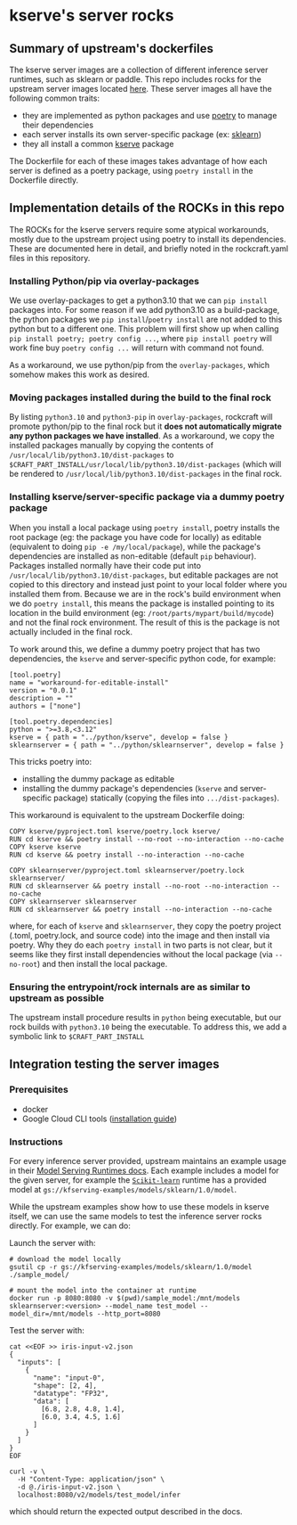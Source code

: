 # kserve's server rocks

## Summary of upstream's dockerfiles

The kserve server images are a collection of different inference server runtimes, such as sklearn or paddle.  This repo includes rocks for the upstream server images located [here](https://github.com/kserve/kserve/tree/master/python).  These server images all have the following common traits:

* they are implemented as python packages and use [poetry](https://python-poetry.org/) to manage their dependencies
* each server installs its own server-specific package (ex: [sklearn](https://github.com/kserve/kserve/tree/master/python/sklearnserver))
* they all install a common [kserve](https://github.com/kserve/kserve/tree/master/python/kserve) package

The Dockerfile for each of these images takes advantage of how each server is defined as a poetry package, using `poetry install` in the Dockerfile directly.

## Implementation details of the ROCKs in this repo

The ROCKs for the kserve servers require some atypical workarounds, mostly due to the upstream project using poetry to install its dependencies.  These are documented here in detail, and briefly noted in the rockcraft.yaml files in this repository.

### Installing Python/pip via overlay-packages

We use overlay-packages to get a python3.10 that we can `pip install` packages into.  For some reason if we add python3.10 as a build-package, the python packages we `pip install`/`poetry install` are not added to this python but to a different one.  This problem will first show up when calling `pip install poetry; poetry config ...`, where `pip install poetry` will work fine buy `poetry config ...` will return with command not found.  

As a workaround, we use python/pip from the `overlay-packages`, which somehow makes this work as desired.

### Moving packages installed during the build to the final rock

By listing `python3.10` and `python3-pip` in `overlay-packages`, rockcraft will promote python/pip to the final rock but it **does not automatically migrate any python packages we have installed**.  As a workaround, we copy the installed packages manually by copying the contents of `/usr/local/lib/python3.10/dist-packages` to `$CRAFT_PART_INSTALL/usr/local/lib/python3.10/dist-packages` (which will be rendered to `/usr/local/lib/python3.10/dist-packages` in the final rock.


### Installing kserve/server-specific package via a dummy poetry package

When you install a local package using `poetry install`, poetry installs the root package (eg: the package you have code for locally) as editable (equivalent to doing `pip -e /my/local/package`), while the package's dependencies are installed as non-editable (default `pip` behaviour).  Packages installed normally have their code put into `/usr/local/lib/python3.10/dist-packages`, but editable packages are not copied to this directory and instead just point to your local folder where you installed them from.  Because we are in the rock's build environment when we do `poetry install`, this means the package is installed pointing to its location in the build environment (eg: `/root/parts/mypart/build/mycode`) and not the final rock environment.  The result of this is the package is not actually included in the final rock.  

To work around this, we define a dummy poetry project that has two dependencies, the `kserve` and server-specific python code, for example:

```
[tool.poetry]
name = "workaround-for-editable-install"
version = "0.0.1"
description = ""
authors = ["none"]

[tool.poetry.dependencies]
python = ">=3.8,<3.12"
kserve = { path = "../python/kserve", develop = false }
sklearnserver = { path = "../python/sklearnserver", develop = false }
```

This tricks poetry into:
* installing the dummy package as editable
* installing the dummy package's dependencies (`kserve` and server-specific package) statically (copying the files into `.../dist-packages`).  

This workaround is equivalent to the upstream Dockerfile doing:

```
COPY kserve/pyproject.toml kserve/poetry.lock kserve/
RUN cd kserve && poetry install --no-root --no-interaction --no-cache
COPY kserve kserve
RUN cd kserve && poetry install --no-interaction --no-cache

COPY sklearnserver/pyproject.toml sklearnserver/poetry.lock sklearnserver/
RUN cd sklearnserver && poetry install --no-root --no-interaction --no-cache
COPY sklearnserver sklearnserver
RUN cd sklearnserver && poetry install --no-interaction --no-cache
```

where, for each of `kserve` and `sklearnserver`, they copy the poetry project (.toml, poetry.lock, and source code) into the image and then install via poetry.  Why they do each `poetry install` in two parts is not clear, but it seems like they first install dependencies without the local package (via `--no-root`) and then install the local package.  

### Ensuring the entrypoint/rock internals are as similar to upstream as possible

The upstream install procedure results in `python` being executable, but our rock builds with `python3.10` being the executable.  To address this, we add a symbolic link to `$CRAFT_PART_INSTALL`

## Integration testing the server images

### Prerequisites

* docker
* Google Cloud CLI tools ([installation guide](https://cloud.google.com/sdk/docs/install))

### Instructions

For every inference server provided, upstream maintains an example usage in their [Model Serving Runtimes docs](https://kserve.github.io/website/master/modelserving/v1beta1/serving_runtime/).  Each example includes a model for the given server, for example the [`Scikit-learn`](https://kserve.github.io/website/master/modelserving/v1beta1/sklearn/v2/#deploy-the-model-with-rest-endpoint-through-inferenceservice/) runtime has a provided model at `gs://kfserving-examples/models/sklearn/1.0/model`.  

While the upstream examples show how to use these models in kserve itself, we can use the same models to test the inference server rocks directly.  For example, we can do:

Launch the server with:
```
# download the model locally
gsutil cp -r gs://kfserving-examples/models/sklearn/1.0/model ./sample_model/

# mount the model into the container at runtime
docker run -p 8080:8080 -v $(pwd)/sample_model:/mnt/models sklearnserver:<version> --model_name test_model --model_dir=/mnt/models --http_port=8080

```

Test the server with:
```
cat <<EOF >> iris-input-v2.json
{
  "inputs": [
    {
      "name": "input-0",
      "shape": [2, 4],
      "datatype": "FP32",
      "data": [
        [6.8, 2.8, 4.8, 1.4],
        [6.0, 3.4, 4.5, 1.6]
      ]
    }
  ]
}
EOF

curl -v \
  -H "Content-Type: application/json" \
  -d @./iris-input-v2.json \
  localhost:8080/v2/models/test_model/infer
```

which should return the expected output described in the docs.  
